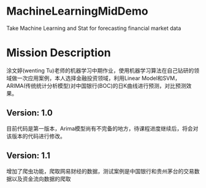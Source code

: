 # MachineLearningMidDemo
Take Machine Learning and Stat for forecasting financial market data

# Mission Description
涂文婷(wenting Tu)老师的机器学习中期作业，使用机器学习算法在自己钻研的领域做一次应用案例，本人选择金融投资领域，利用Linear Model和SVM，ARIMA(传统统计分析模型)对中国银行(BOC)的日K曲线进行预测，对比预测效果。

## Version: 1.0
目前代码是第一版本，Arima模型尚有不完备的地方，待课程进度继续后，将会对该版本的代码进行修改。

## Version: 1.1
增加了爬虫功能，爬取网易财经的数据，测试案例是中国银行和贵州茅台的交易数据以及资金流向数据的爬取